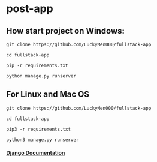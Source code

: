 # post-app

## How start project on Windows:
```
git clone https://github.com/LuckyMen000/fullstack-app

cd fullstack-app

pip -r requirements.txt

python manage.py runserver
```
## For Linux and Mac OS 

```
git clone https://github.com/LuckyMen000/fullstack-app

cd fullstack-app

pip3 -r requirements.txt

python3 manage.py runserver
```

#### [Django Documentation](https://docs.djangoproject.com/en/5.1/)